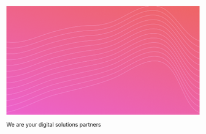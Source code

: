 ![Analogue](https://github.com/analoguegr/.github/blob/trunk/images/cover.png)


We are your digital solutions partners
